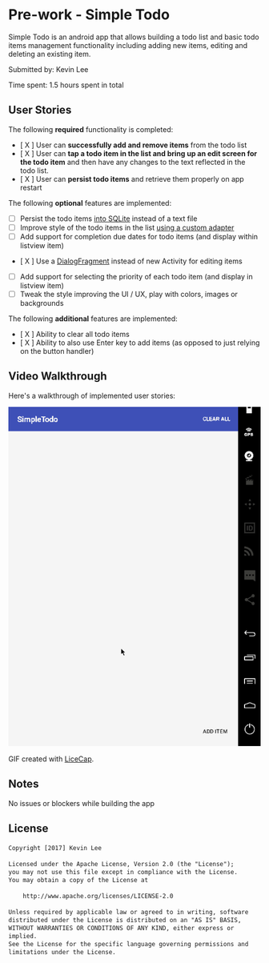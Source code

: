# Pre-work - Simple Todo

Simple Todo is an android app that allows building a todo list and basic todo items management functionality including adding new items, editing and deleting an existing item.

Submitted by: Kevin Lee

Time spent: 1.5 hours spent in total

## User Stories

The following **required** functionality is completed:

* [ X ] User can **successfully add and remove items** from the todo list
* [ X ] User can **tap a todo item in the list and bring up an edit screen for the todo item** and then have any changes to the text reflected in the todo list.
* [ X ] User can **persist todo items** and retrieve them properly on app restart

The following **optional** features are implemented:

* [ ] Persist the todo items [into SQLite](http://guides.codepath.com/android/Persisting-Data-to-the-Device#sqlite) instead of a text file
* [ ] Improve style of the todo items in the list [using a custom adapter](http://guides.codepath.com/android/Using-an-ArrayAdapter-with-ListView)
* [ ] Add support for completion due dates for todo items (and display within listview item)
* [ X ] Use a [DialogFragment](http://guides.codepath.com/android/Using-DialogFragment) instead of new Activity for editing items
* [ ] Add support for selecting the priority of each todo item (and display in listview item)
* [ ] Tweak the style improving the UI / UX, play with colors, images or backgrounds

The following **additional** features are implemented:

* [ X ] Ability to clear all todo items
* [ X ] Ability to also use Enter key to add items (as opposed to just relying on the button handler)

## Video Walkthrough

Here's a walkthrough of implemented user stories:

<img src='https://github.com/nfxcoder/SimpleTodo/blob/master/SimpleTodoOverview1.gif' title='Video Walkthrough' width='' alt='Video Walkthrough' />

GIF created with [LiceCap](http://www.cockos.com/licecap/).

## Notes

No issues or blockers while building the app

## License

    Copyright [2017] Kevin Lee

    Licensed under the Apache License, Version 2.0 (the "License");
    you may not use this file except in compliance with the License.
    You may obtain a copy of the License at

        http://www.apache.org/licenses/LICENSE-2.0

    Unless required by applicable law or agreed to in writing, software
    distributed under the License is distributed on an "AS IS" BASIS,
    WITHOUT WARRANTIES OR CONDITIONS OF ANY KIND, either express or implied.
    See the License for the specific language governing permissions and
    limitations under the License.
